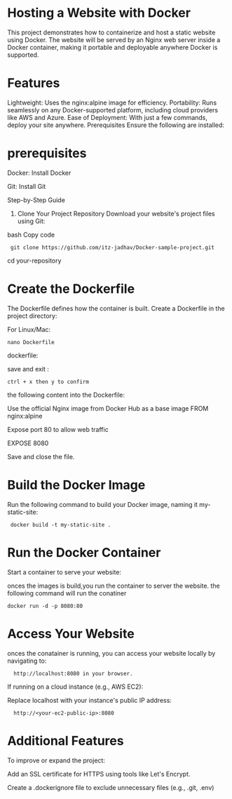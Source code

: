# Hosting a Website with Docker #
This project demonstrates how to containerize and host a static website using Docker. The website will be served by an Nginx web server inside a Docker container, making it portable and deployable anywhere Docker is supported.

# Features #
Lightweight: Uses the nginx:alpine image for efficiency.
Portability: Runs seamlessly on any Docker-supported platform, including cloud providers like AWS and Azure.
Ease of Deployment: With just a few commands, deploy your site anywhere.
Prerequisites
Ensure the following are installed:

# prerequisites #
Docker: Install Docker 

Git: Install Git

Step-by-Step Guide 

1. Clone Your Project Repository
Download your website's project files using Git:

bash
Copy code

     git clone https://github.com/itz-jadhav/Docker-sample-project.git

cd your-repository

# Create the Dockerfile #
The Dockerfile defines how the container is built. Create a Dockerfile in the project directory:

For Linux/Mac:

    nano Dockerfile

dockerfile:

save and exit :

    ctrl + x then y to confirm


the following content into the Dockerfile:


Use the official Nginx image from Docker Hub as a base image
FROM nginx:alpine


 
 Expose port 80 to allow web traffic
 
EXPOSE 8080

Save and close the file.

# Build the Docker Image #
   
Run the following command to build your Docker image, naming it my-static-site:


     docker build -t my-static-site .

# Run the Docker Container #
Start a container to serve your website:

onces the images is build,you run the container to server the website. the following command will run the conatiner

    docker run -d -p 8080:80


# Access Your Website #

onces the conatainer is running, you can access your website locally by navigating to:

      http://localhost:8080 in your browser. 
      
 If running on a cloud instance (e.g., AWS EC2):
 
Replace localhost with your instance's public IP address:

      http://<your-ec2-public-ip>:8080
      
# Additional Features #
To improve or expand the project:

Add an SSL certificate for HTTPS using tools like Let's Encrypt.

Create a .dockerignore file to exclude unnecessary files (e.g., .git, .env)
